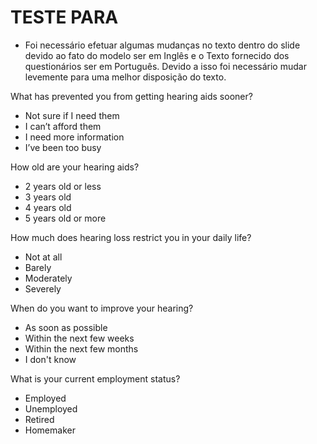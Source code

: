 # TESTE PARA 


 - Foi necessário efetuar algumas mudanças no texto dentro do slide devido ao fato do modelo ser em Inglês e o Texto fornecido dos questionários ser em Português. Devido a isso foi necessário mudar levemente para uma melhor disposição do texto. 



What has prevented you from getting hearing aids sooner?
- Not sure if I need them
- I can’t afford them
- I need more information
- I’ve been too busy

How old are your hearing aids?
- 2 years old or less
- 3 years old
- 4 years old
- 5 years old or more

How much does hearing loss restrict you in your daily life?
- Not at all
- Barely
- Moderately
- Severely

When do you want to improve your hearing?
- As soon as possible
- Within the next few weeks
- Within the next few months
- I don't know

What is your current employment status?
- Employed
- Unemployed
- Retired
- Homemaker